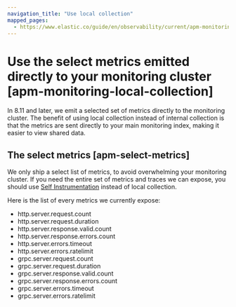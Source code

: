 ```yaml
---
navigation_title: "Use local collection"
mapped_pages:
  - https://www.elastic.co/guide/en/observability/current/apm-monitoring-local-collection.html
---
```




# Use the select metrics emitted directly to your monitoring cluster [apm-monitoring-local-collection]


In 8.11 and later, we emit a selected set of metrics directly to the monitoring cluster. The benefit of using local collection instead of internal collection is that the metrics are sent directly to your main monitoring index, making it easier to view shared data.

## The select metrics [apm-select-metrics]

We only ship a select list of metrics, to avoid overwhelming your monitoring cluster. If you need the entire set of metrics and traces we can expose, you should use [Self Instrumentation](configure-apm-instrumentation.md) instead of local collection.

Here is the list of every metrics we currently expose:

* http.server.request.count
* http.server.request.duration
* http.server.response.valid.count
* http.server.response.errors.count
* http.server.errors.timeout
* http.server.errors.ratelimit
* grpc.server.request.count
* grpc.server.request.duration
* grpc.server.response.valid.count
* grpc.server.response.errors.count
* grpc.server.errors.timeout
* grpc.server.errors.ratelimit


